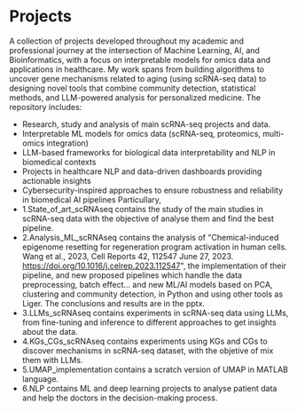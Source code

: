 # Projects
A collection of projects developed throughout my academic and professional journey at the intersection of Machine Learning, AI, and Bioinformatics, with a focus on interpretable models for omics data and applications in healthcare. My work spans from building algorithms to uncover gene mechanisms related to aging (using scRNA-seq data) to designing novel tools that combine community detection, statistical methods, and LLM-powered analysis for personalized medicine.
The repository includes:
* Research, study and analysis of main scRNA-seq projects and data. 
* Interpretable ML models for omics data (scRNA-seq, proteomics, multi-omics integration)
* LLM-based frameworks for biological data interpretability and NLP in biomedical contexts
* Projects in healthcare NLP and data-driven dashboards providing actionable insights
* Cybersecurity-inspired approaches to ensure robustness and reliability in biomedical AI pipelines
Particullary,
* 1.State_of_art_scRNAseq contains the study of the main studies in scRNA-seq data with the objective of analyse them and find the best pipeline.
* 2.Analysis_ML_scRNAseq contains the analysis of "Chemical-induced epigenome resetting for regeneration program activation in human cells. Wang et al., 2023, Cell Reports 42, 112547 June 27, 2023. https://doi.org/10.1016/j.celrep.2023.112547", the implementation of their pipeline, and new proposed pipelines which handle the data preprocessing, batch effect... and new ML/AI models based on PCA, clustering and community detection, in Python and using other tools as Liger. The conclusions and results are in the pptx.
* 3.LLMs_scRNAseq contains experiments in scRNA-seq data using LLMs, from fine-tuning and inference to different approaches to get insights about the data.
* 4.KGs_CGs_scRNAseq contains experiments using KGs and CGs to discover mechanisms in scRNA-seq dataset, with the objetive of mix them with LLMs.
* 5.UMAP_implementation contains a scratch version of UMAP in MATLAB language.
* 6.NLP contains ML and deep learning projects to analyse patient data and help the doctors in the decision-making process. 
